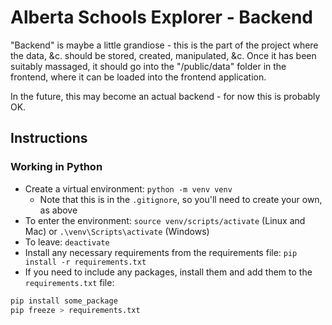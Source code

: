 # Alberta Schools Explorer - Backend

"Backend" is maybe a little grandiose - this is the part of the project where the data, &c. should be stored, created, manipulated, &c. Once it has been suitably massaged, it should go into the "/public/data" folder in the frontend, where it can be loaded into the frontend application.

In the future, this may become an actual backend - for now this is probably OK.

## Instructions

### Working in Python

-   Create a virtual environment: `python -m venv venv`
    -   Note that this is in the `.gitignore`, so you'll need to create your own, as above
-   To enter the environment: `source venv/scripts/activate` (Linux and Mac) or `.\venv\Scripts\activate` (Windows)
-   To leave: `deactivate`
-   Install any necessary requirements from the requirements file: `pip install -r requirements.txt`
-   If you need to include any packages, install them and add them to the `requirements.txt` file:

```bash
pip install some_package
pip freeze > requirements.txt
```
